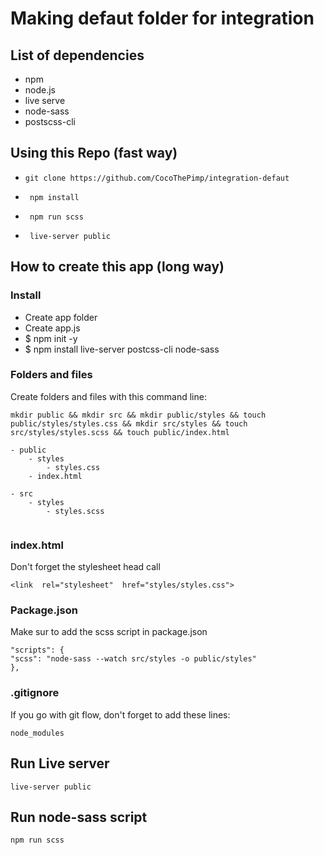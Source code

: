 # Making defaut folder for integration

## List of dependencies
- npm
- node.js
- live serve
- node-sass
- postscss-cli


## Using this Repo (fast way)
  - ``` git clone https://github.com/CocoThePimp/integration-defaut ```
  
- ``` npm install```  

- ``` npm run scss```  

- ``` live-server public```  

## How to create this app (long way)

### Install
- Create app folder 
- Create app.js
- $ npm init -y
- $ npm install live-server postcss-cli node-sass

### Folders and files
Create folders and files with this command line: 
```
mkdir public && mkdir src && mkdir public/styles && touch public/styles/styles.css && mkdir src/styles && touch src/styles/styles.scss && touch public/index.html
```

```
- public
	- styles 
		- styles.css
	- index.html

- src
	- styles
		- styles.scss
	
```

### index.html
Don't forget the stylesheet head call
```
<link  rel="stylesheet"  href="styles/styles.css">
```

### Package.json
Make sur to add the scss script in package.json
```
"scripts": {
"scss": "node-sass --watch src/styles -o public/styles"
},
```

### .gitignore
If you go with git flow, don't forget to add these lines:
```
node_modules
```

## Run Live server
``` live-server public ```

## Run node-sass script
``` npm run scss ```



